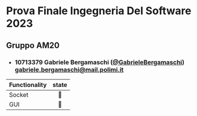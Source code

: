 # Prova Finale Ingegneria Del Software 2023
## Gruppo AM20

- ### 10713379  Gabriele Bergamaschi ([@GabrieleBergamaschi](https://github.com/GabrieleBergamaschi)) <br>gabriele.bergamaschi@mail.polimi.it

| Functionality  |          state          |
|:---------------|:-----------------------:|
| Socket         | 🔴 |
| GUI            | 🔴 |
